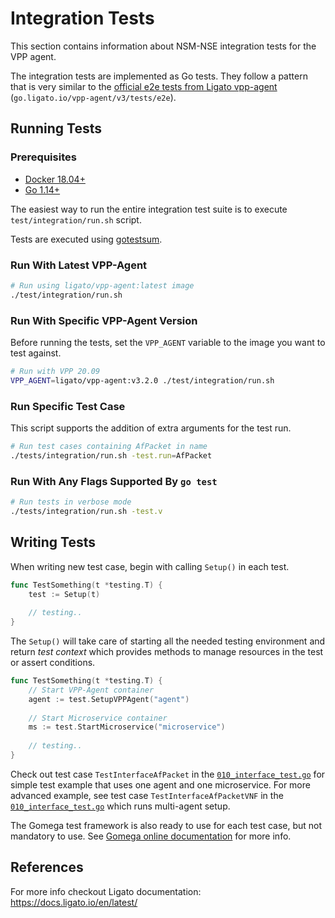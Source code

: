 # Integration Tests

This section contains information about NSM-NSE integration tests for the VPP agent.

The integration tests are implemented as Go tests. They follow a pattern that is very similar to 
the [official e2e tests from Ligato vpp-agent](https://docs.ligato.io/en/latest/testing/end-to-end-tests) (`go.ligato.io/vpp-agent/v3/tests/e2e`).

## Running Tests

### Prerequisites

- [Docker 18.04+](https://docs.docker.com/engine/install)
- [Go 1.14+](https://golang.org/doc/install)

The easiest way to run the entire integration test suite is to execute `test/integration/run.sh` script.

Tests are executed using [gotestsum](https://github.com/gotestyourself/gotestsum).

### Run With Latest VPP-Agent

```sh
# Run using ligato/vpp-agent:latest image
./test/integration/run.sh
```

### Run With Specific VPP-Agent Version

Before running the tests, set the `VPP_AGENT` variable to the image you want to test against.

```sh
# Run with VPP 20.09
VPP_AGENT=ligato/vpp-agent:v3.2.0 ./test/integration/run.sh
```

### Run Specific Test Case

This script supports the addition of extra arguments for the test run.

```sh
# Run test cases containing AfPacket in name
./tests/integration/run.sh -test.run=AfPacket
```

### Run With Any Flags Supported By `go test`

```sh
# Run tests in verbose mode
./tests/integration/run.sh -test.v
```

## Writing Tests

When writing new test case, begin with calling `Setup()` in each test.

```go
func TestSomething(t *testing.T) {
    test := Setup(t)
    
    // testing..
}
```

The `Setup()` will take care of starting all the needed testing environment and return
_test context_ which provides methods to manage resources in the test or assert conditions.

```go
func TestSomething(t *testing.T) {
    // Start VPP-Agent container
    agent := test.SetupVPPAgent("agent")
    
    // Start Microservice container
    ms := test.StartMicroservice("microservice")
    
    // testing..
}
```

Check out test case `TestInterfaceAfPacket` in the [`010_interface_test.go`](010_interface_test.go) for simple test example that uses one agent and one microservice. For more advanced example, see test case `TestInterfaceAfPacketVNF` in the [`010_interface_test.go`](010_interface_test.go) which runs multi-agent setup.

The Gomega test framework is also ready to use for each test case, but not mandatory to use. See [Gomega online documentation](https://onsi.github.io/gomega/#making-assertions) for more info.

## References

For more info checkout Ligato documentation: https://docs.ligato.io/en/latest/

